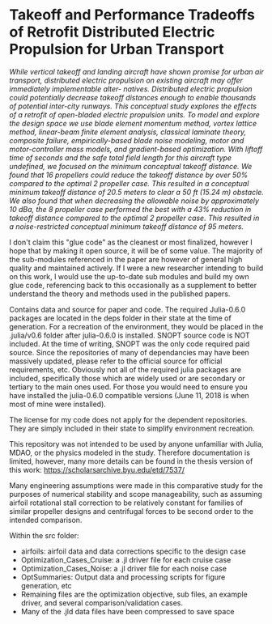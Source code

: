 # Takeoff and Performance Tradeoffs of Retrofit Distributed Electric Propulsion for Urban Transport

_While vertical takeoff and landing aircraft have shown promise for urban air transport, distributed electric propulsion on existing aircraft may offer immediately implementable alter- natives. Distributed electric propulsion could potentially decrease takeoff distances enough to enable thousands of potential inter-city runways. This conceptual study explores the effects of a retrofit of open-bladed electric propulsion units. To model and explore the design space we use blade element momentum method, vortex lattice method, linear-beam finite element analysis, classical laminate theory, composite failure, empirically-based blade noise modeling, motor and motor-controller mass models, and gradient-based optimization. With liftoff time of seconds and the safe total field length for this aircraft type undefined, we focused on the minimum conceptual takeoff distance. We found that 16 propellers could reduce the takeoff distance by over 50% compared to the optimal 2 propeller case. This resulted in a conceptual minimum takeoff distance of 20.5 meters to clear a 50 ft (15.24 m) obstacle. We also found that when decreasing the allowable noise by approximately 10 dBa, the 8 propeller case performed the best with a 43% reduction in takeoff distance compared to the optimal 2 propeller case. This resulted in a noise-restricted conceptual minimum takeoff distance of 95 meters._

I don't claim this "glue code" as the cleanest or most finalized, however I hope that by making it open source, it will be of some value.  The majority of the sub-modules referenced in the paper are however of general high quality and maintained actively.  If I were a new researcher intending to build on this work, I would use the up-to-date sub modules and build my own glue code, referencing back to this occasionally as a supplement to better understand the theory and methods used in the published papers.

Contains data and source for paper and code.  The required Julia-0.6.0 packages are located in the deps folder in their state at the time of generation.  For a recreation of the environment, they would be placed in the .julia/v0.6 folder after julia-0.6.0 is installed.  SNOPT source code is NOT included.  At the time of writing, SNOPT was the only code required paid source.  Since the repositories of many of dependancies may have been massively updated, please refer to the official source for official requirements, etc.  Obviously not all of the required julia packages are included, specifically those which are widely used or are secondary or tertiary to the main ones used.  For those you would need to ensure you have installed the julia-0.6.0 compatible versions (June 11, 2018 is when most of mine were installed).

The license for my code does not apply for the dependent repositories.  They are simply included in their state to simplify environment recreation.

This repository was not intended to be used by anyone unfamiliar with Julia, MDAO, or the physics modeled in the study.  Therefore documentation is limited, however, many more details can be found in the thesis version of this work: https://scholarsarchive.byu.edu/etd/7537/  

Many engineering assumptions were made in this comparative study for the purposes of numerical stability and scope manageability, such as assuming airfoil rotational stall correction to be relatively constant for families of similar propeller designs and centrifugal forces to be second order to the intended comparison.

Within the src folder:
- airfoils: airfoil data and data corrections specific to the design case
- Optimization_Cases_Cruise: a .jl driver file for each cruise case
- Optimization_Cases_Noise: a .jl driver file for each noise case
- OptSummaries: Output data and processing scripts for figure generation, etc
- Remaining files are the optimization objective, sub files, an example driver, and several comparison/validation cases.
- Many of the .jld data files have been compressed to save space
